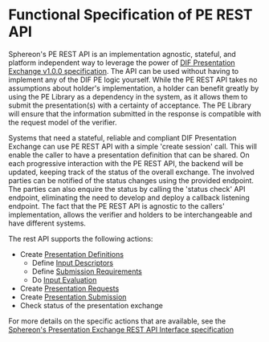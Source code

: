 # Functional Specification of PE REST API

Sphereon's PE REST API is an implementation agnostic, stateful, and platform independent way to leverage the power of [DIF Presentation Exchange v1.0.0 specification](https://identity.foundation/presentation-exchange/). The API can be used without having to implement any of the DIF PE logic yourself. While the PE REST API takes no assumptions about holder's implementation, a holder can benefit greatly by using the PE Library as a dependency in the system, as it allows them to submit the presentation(s) with a certainty of acceptance. The PE Library will ensure that the information submitted in the response is compatible with the request model of the verifier.

Systems that need a stateful, reliable and compliant DIF Presentation Exchange can use PE REST API with a simple 'create session' call. This will enable the caller to have a presentation definition that can be shared. On each progressive interaction with the PE REST API, the backend will be updated, keeping track of the status of the overall exchange. The involved parties can be notified of the status changes using the provided endpoint. The parties can also enquire the status by calling the 'status check' API endpoint, eliminating the need to develop and deploy a callback listening endpoint. The fact that the PE REST API is agnostic to the callers' implementation, allows the verifier and holders to be interchangeable and have different systems.

The rest API supports the following actions:
- Create [Presentation Definitions](https://identity.foundation/presentation-exchange/#term:presentation-definitions)
    - Define [Input Descriptors](https://identity.foundation/presentation-exchange/#input-descriptor)
    - Define [Submission Requirements](https://identity.foundation/presentation-exchange/#submission-requirements)
    - Do [Input Evaluation](https://identity.foundation/presentation-exchange/#input-evaluation)
- Create [Presentation Requests](https://identity.foundation/presentation-exchange/#presentation-submission)
- Create [Presentation Submission](https://identity.foundation/presentation-exchange/#presentation-submission)
- Check status of the presentation exchange



For more details on the specific actions that are available, see the [Sphereon's Presentation Exchange REST API Interface specification](./interface_specification/interface_specification_of_pe_rest_api_component.md)
